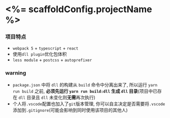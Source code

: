 # <%= scaffoldConfig.projectName %>

### 项目特点
- `webpack 5` + `typescript` + `react`
- 使用`dll plugin`优化包体积
- `less module` + `postcss` + `autoprefixer`

### warning
- `package.json` 中将 `dll` 的构建从 `build` 命令中分离出来了, 所以运行 `yarn run build` 之前, **必须先运行 `yarn run build:dll` 生成 `dll` 目录**(项目中已存在 `dll` 目录且 `dll` 未变化则**无需**再次执行)
- 个人将`.vscode`配置也加入了`git`版本管理, 你可以自主决定是否需要将`.vscode`添加到`.gitignore`(可能会影响到同时使用该项目的其他人)
